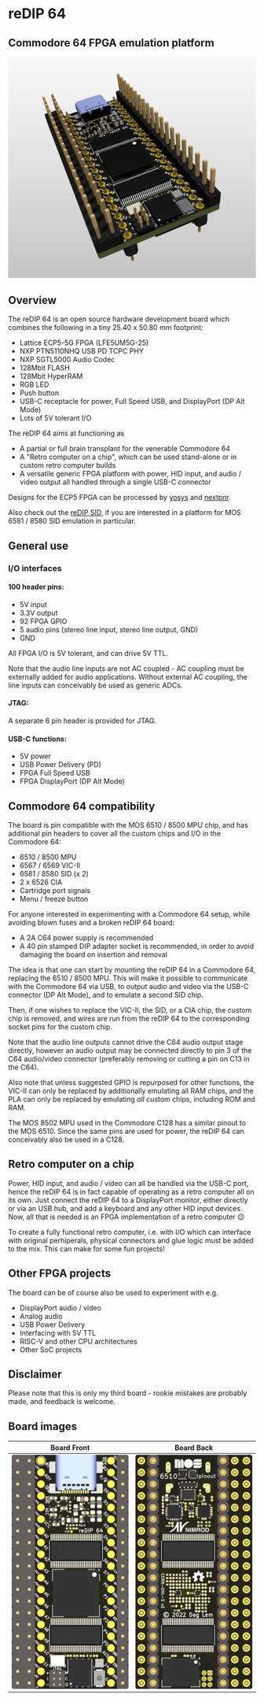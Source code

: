 # reDIP 64

## Commodore 64 FPGA emulation platform
![Board](documentation/reDIP-64-board.png)

## Overview

The reDIP 64 is an open source hardware development board which
combines the following in a tiny 25.40 x 50.80 mm footprint:

* Lattice ECP5-5G FPGA (LFE5UM5G-25)
* NXP PTN5110NHQ USB PD TCPC PHY
* NXP SGTL5000 Audio Codec
* 128Mbit FLASH
* 128Mbit HyperRAM
* RGB LED
* Push button
* USB-C receptacle for power, Full Speed USB, and DisplayPort (DP Alt Mode)
* Lots of 5V tolerant I/O

The reDIP 64 aims at functioning as

* A partial or full brain transplant for the venerable Commodore 64
* A "Retro computer on a chip", which can be used stand-alone or in
  custom retro computer builds
* A versatile generic FPGA platform with power, HID input, and audio /
  video output all handled through a single USB-C connector

Designs for the ECP5 FPGA can be processed by
[yosys](https://github.com/YosysHQ/yosys/) and
[nextpnr](https://github.com/YosysHQ/nextpnr/).

Also check out the [reDIP SID](https://github.com/daglem/reDIP-SID),
if you are interested in a platform for MOS 6581 / 8580 SID emulation
in particular.

## General use

### I/O interfaces

#### 100 header pins:

* 5V input
* 3.3V output
* 92 FPGA GPIO
* 5 audio pins (stereo line input, stereo line output, GND)
* GND

All FPGA I/O is 5V tolerant, and can drive 5V TTL.

Note that the audio line inputs are not AC coupled - AC coupling must
be externally added for audio applications. Without external AC
coupling, the line inputs can conceivably be used as generic ADCs.

#### JTAG:

A separate 6 pin header is provided for JTAG.

#### USB-C functions:

* 5V power
* USB Power Delivery (PD)
* FPGA Full Speed USB
* FPGA DisplayPort (DP Alt Mode)

## Commodore 64 compatibility

The board is pin compatible with the MOS 6510 / 8500 MPU chip, and has
additional pin headers to cover all the custom chips and I/O in the
Commodore 64:

* 6510 / 8500 MPU
* 6567 / 6569 VIC-II
* 6581 / 8580 SID (x 2)
* 2 x 6526 CIA
* Cartridge port signals
* Menu / freeze button

For anyone interested in experimenting with a Commodore 64 setup,
while avoiding blown fuses and a broken reDIP 64 board:

* A 2A C64 power supply is recommended
* A 40 pin stamped DIP adapter socket is recommended, in order to
  avoid damaging the board on insertion and removal

The idea is that one can start by mounting the reDIP 64 in a Commodore
64, replacing the 6510 / 8500 MPU. This will make it possible to communicate
with the Commodore 64 via USB, to output audio and video via the USB-C
connector (DP Alt Mode), and to emulate a second SID chip.

Then, if one wishes to replace the VIC-II, the SID, or a CIA chip, the
custom chip is removed, and wires are run from the reDIP 64 to the
corresponding socket pins for the custom chip.

Note that the audio line outputs cannot drive the C64 audio output
stage directly, however an audio output may be connected directly to
pin 3 of the C64 audio/video connector (preferably removing or cutting
a pin on C13 in the C64).

Also note that unless suggested GPIO is repurposed for other
functions, the VIC-II can only be replaced by additionally emulating
all RAM chips, and the PLA can only be replaced by emulating *all*
custom chips, including ROM and RAM.

The MOS 8502 MPU used in the Commodore C128 has a similar pinout to
the MOS 6510. Since the same pins are used for power, the reDIP 64 can
conceivably also be used in a C128.

## Retro computer on a chip

Power, HID input, and audio / video can all be handled via the USB-C
port, hence the reDIP 64 is in fact capable of operating as a retro
computer all on its own. Just connect the reDIP 64 to a DisplayPort
monitor, either directly or via an USB hub, and add a keyboard and any
other HID input devices. Now, all that is needed is an FPGA
implementation of a retro computer :wink:

To create a fully functional retro computer, i.e. with I/O which can
interface with original perhiperals, physical connectors and glue
logic must be added to the mix. This can make for some fun projects!

## Other FPGA projects

The board can be of course also be used to experiment with e.g.

* DisplayPort audio / video
* Analog audio
* USB Power Delivery
* Interfacing with 5V TTL
* RISC-V and other CPU architectures
* Other SoC projects

## Disclaimer

Please note that this is only my third board - rookie mistakes are
probably made, and feedback is welcome.

## Board images

Board Front | Board Back
----------- | ----------
![Board Front](documentation/reDIP-64-board-front.png) | ![Board Back](documentation/reDIP-64-board-back.png)
